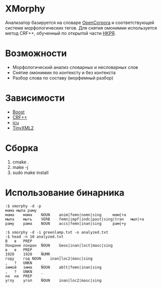 # XMorphy
Анализатор базируется на словаре [OpenCorpora](http://opencorpora.org/) и соответствующей системе морфологических тегов. Для снятия омонимии используется метод CRF++, обученный по открытой части [НКРЯ](http://www.ruscorpora.ru/).

# Возможности
* Морфологический анализ словарных и несловарных слов
* Снятие омонимии по контексту и без контекста
* Разбор слова по составу (морфемный разбор)

# Зависимости
* [Boost](http://www.boost.org/)
* [CRF++](https://taku910.github.io/crfpp/)
* [icu](http://site.icu-project.org/)
* [TinyXML2](http://www.grinninglizard.com/tinyxml2/)

# Сборка
1) cmake .
2) make -j 
3) sudo make install

# Использование бинарника
```
:$ xmorphy -d -p 
мама мыла раму
мама    мама    NOUN    anim|femn|nomn|sing     мам|+а
мыла    мыть    VERB    femn|impf|indc|past|sing|tran   мыл|+а
раму    рама    NOUN    accs|femn|inan|sing     рам|+у
```

```
:$ xmorphy -d -i greenlamp.txt -o analyzed.txt
:$ head -n 10 analyzed.txt
В	в	PREP	_
Лондоне	лондон	NOUN	Geox|inan|loct|masc|sing
в	в	PREP	_
1920	1920	NUMR	_
году	год	NOUN	inan|loc2|masc|sing
,	?	UNKN	_
зимой	зима	NOUN	ablt|femn|inan|sing
,	?	UNKN	_
на	на	PREP	_
углу	угол	NOUN	inan|loc2|masc|sing
```

